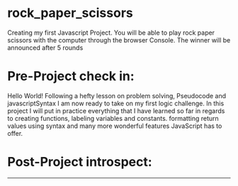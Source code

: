 # rock_paper_scissors
Creating my first Javascript Project. You will be able to play rock paper scissors with the computer through the browser Console. The winner will be announced after 5 rounds



# Pre-Project check in:
Hello World! Following a hefty lesson on problem solving, Pseudocode and javascriptSyntax I am now ready to take on my first logic challenge. In this project I will put in practice everything that I have learned so far in regards to creating functions, labeling variables and constants. formatting return values using syntax and many more wonderful features JavaScript has to offer. 

# Post-Project introspect:

------